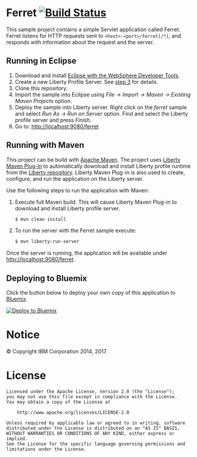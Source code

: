 Ferret [![Build Status](https://travis-ci.org/WASdev/sample.ferret.svg?branch=master)](https://travis-ci.org/WASdev/sample.ferret)
======

This sample project contains a simple Servlet application called Ferret. Ferret listens for HTTP requests sent to `<host>:<port>/ferret[/*]`, and responds with information about the request and the server.

## Running in Eclipse

1. Download and install [Eclipse with the WebSphere Developer Tools](https://developer.ibm.com/wasdev/downloads/liberty-profile-using-eclipse/).
2. Create a new Liberty Profile Server. See [step 3](https://developer.ibm.com/wasdev/downloads/liberty-profile-using-eclipse/) for details.
3. Clone this repository.
4. Import the sample into Eclipse using *File -> Import -> Maven -> Existing Maven Projects* option.
5. Deploy the sample into Liberty server. Right click on the *ferret* sample and select *Run As -> Run on Server* option. Find and select the Liberty profile server and press *Finish*. 
6. Go to: [http://localhost:9080/ferret](http://localhost:9080/ferret)

## Running with Maven

This project can be build with [Apache Maven](http://maven.apache.org/). The project uses [Liberty Maven Plug-in][] to automatically download and install Liberty profile runtime from the [Liberty repository](https://developer.ibm.com/wasdev/downloads/). Liberty Maven Plug-in is also used to create, configure, and run the application on the Liberty server. 

Use the following steps to run the application with Maven:

1. Execute full Maven build. This will cause Liberty Maven Plug-in to download and install Liberty profile server.
    ```bash
    $ mvn clean install
    ```

2. To run the server with the Ferret sample execute:
    ```bash
    $ mvn liberty:run-server
    ```

Once the server is running, the application will be available under [http://localhost:9080/ferret](http://localhost:9080/ferret).

## Deploying to Bluemix

Click the button below to deploy your own copy of this application to [Bluemix](https://bluemix.net).

[![Deploy to Bluemix](https://bluemix.net/deploy/button.png)](https://bluemix.net/deploy?repository=https://github.com/WASdev/sample.ferret.git)

# Notice

© Copyright IBM Corporation 2014, 2017.

# License

```text
Licensed under the Apache License, Version 2.0 (the "License");
you may not use this file except in compliance with the License.
You may obtain a copy of the License at

    http://www.apache.org/licenses/LICENSE-2.0

Unless required by applicable law or agreed to in writing, software
distributed under the License is distributed on an "AS IS" BASIS,
WITHOUT WARRANTIES OR CONDITIONS OF ANY KIND, either express or implied.
See the License for the specific language governing permissions and
limitations under the License.
````

[Liberty Maven Plug-in]: https://github.com/WASdev/ci.maven


